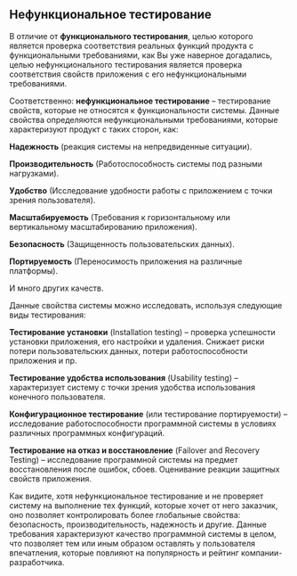 ## Нефункциональное тестирование

В отличие от **функционального тестирования**, целью которого является проверка соответствия реальных функций продукта с
функциональными требованиями, как Вы уже наверное догадались, целью нефункционального тестирования является проверка
соответствия свойств приложения с его нефункциональными требованиями.

Соответственно: **нефункциональное тестирование** – тестирование свойств, которые не относятся к функциональности
системы. Данные свойства определяются нефункциональными требованиями, которые характеризуют продукт с таких сторон, как:

**Надежность** (реакция системы на непредвиденные ситуации).

**Производительность** (Работоспособность системы под разными нагрузками).

**Удобство** (Исследование удобности работы с приложением с точки зрения пользователя).

**Масштабируемость** (Требования к горизонтальному или вертикальному масштабированию приложения).

**Безопасность** (Защищенность пользовательских данных).

**Портируемость** (Переносимость приложения на различные платформы).

И много других качеств.

Данные свойства системы можно исследовать, используя следующие виды тестирования:

**Тестирование установки** (Installation testing) – проверка успешности установки приложения, его настройки и удаления.
Снижает риски потери пользовательских данных, потери работоспособности приложения и пр.

**Тестирование удобства использования** (Usability testing) – характеризует систему с точки зрения удобства
использования конечного пользователя.

**Конфигурационное тестирование** (или тестирование портируемости) – исследование работоспособности программной системы
в условиях различных программных конфигураций.

**Тестирование на отказ и восстановление** (Failover and Recovery Testing) – исследование программной системы на предмет
восстановления после ошибок, сбоев. Оценивание реакции защитных свойств приложения.

Как видите, хотя нефункциональное тестирование и не проверяет систему на выполнение тех функций, которые хочет от него
заказчик, оно позволяет контролировать более глобальные свойства: безопасность, производительность, надежность и другие.
Данные требования характеризуют качество программной системы в целом, что позволяет тем или иным образом оставлять у
пользователя впечатления, которые повлияют на популярность и рейтинг компании-разработчика.